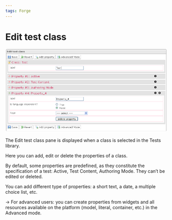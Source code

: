 ```yaml
---
tags: Forge
---
```


Edit test class
===============

![](resources/tests-editclass.png)

The Edit test class pane is displayed when a class is selected in the Tests library.

Here you can add, edit or delete the properties of a class.

By default, some properties are predefined, as they constitute the specification of a test: Active, Test Content, Authoring Mode. They can’t be edited or deleted.

You can add different type of properties: a short text, a date, a multiple choice list, etc.

-\> For advanced users: you can create properties from widgets and all resources available on the platform (model, literal, container, etc.) in the Advanced mode.

